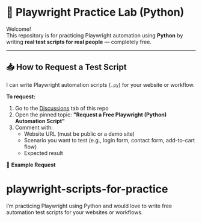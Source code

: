 # 🧪 Playwright Practice Lab (Python)

Welcome!  
This repository is for practicing Playwright automation using **Python** by writing **real test scripts for real people** — completely free.

---

## 📥 How to Request a Test Script

I can write Playwright automation scripts (`.py`) for your website or workflow.

**To request:**

1. Go to the [Discussions](./Discussion) tab of this repo  
2. Open the pinned topic: **"Request a Free Playwright (Python) Automation Script"**
3. Comment with:
   - Website URL (must be public or a demo site)
   - Scenario you want to test (e.g., login form, contact form, add-to-cart flow)
   - Expected result

📝 **Example Request**
# playwright-scripts-for-practice
I’m practicing Playwright using Python and would love to write free automation test scripts for your websites or workflows.
